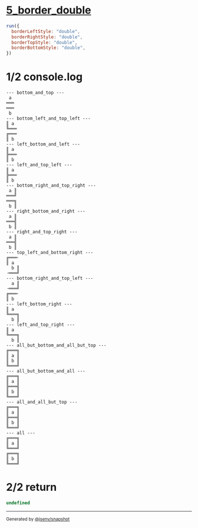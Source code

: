# [5_border_double](../../table_2_cells_same_column.test.mjs#L156)

```js
run({
  borderLeftStyle: "double",
  borderRightStyle: "double",
  borderTopStyle: "double",
  borderBottomStyle: "double",
})
```

# 1/2 console.log

```console
--- bottom_and_top ---
 a 
═══
═══
 b 
--- bottom_left_and_top_left ---
║ a 
╚═══
╔═══
║ b 
--- left_bottom_and_left ---
║ a 
╠═══
║ b 
--- left_and_top_left ---
║ a 
╠═══
║ b 
--- bottom_right_and_top_right ---
 a ║
═══╝
═══╗
 b ║
--- right_bottom_and_right ---
 a ║
═══╣
 b ║
--- right_and_top_right ---
 a ║
═══╣
 b ║
--- top_left_and_bottom_right ---
╔═══╴
║ a  
  b ║
╶═══╝
--- bottom_right_and_top_left ---
  a ║
╶═══╝
╔═══╴
║ b  
--- left_bottom_right ---
║ a  
╚═══╗
  b ║
--- left_and_top_right ---
║ a  
╚═══╗
  b ║
--- all_but_bottom_and_all_but_top ---
╔═══╗
║ a ║
║ b ║
╚═══╝
--- all_but_bottom_and_all ---
╔═══╗
║ a ║
╠═══╣
║ b ║
╚═══╝
--- all_and_all_but_top ---
╔═══╗
║ a ║
╠═══╣
║ b ║
╚═══╝
--- all ---
╔═══╗
║ a ║
╚═══╝
╔═══╗
║ b ║
╚═══╝
```

# 2/2 return

```js
undefined
```

---

<sub>
  Generated by <a href="https://github.com/jsenv/core/tree/main/packages/independent/snapshot">@jsenv/snapshot</a>
</sub>
